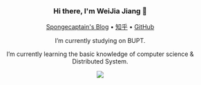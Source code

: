 <h3 align="center"> Hi there, I'm WeiJia Jiang 👋</h3>

<p align="center">
<p align="center">
  <a href="https://spongecaptain.cool/">Spongecaptain's Blog</a> •
  <a href="https://www.zhihu.com/people/pa-shan-hu-de-mao">知乎</a> •
  <a href="https://github.com/Spongecaptain">GitHub</a>
</p> 
</p>

<p align="center">
I’m currently studying on BUPT.  
</p>  
<p align="center">
I’m currently learning the basic knowledge of computer science & Distributed System.
</p> 
<p align="center">
<img align="center" src="https://github-readme-stats.vercel.app/api?username=Spongecaptain&show_icons=true&icon_color=805AD5&text_color=718096&bg_color=ffffff&hide_title=true" />
</p> 
